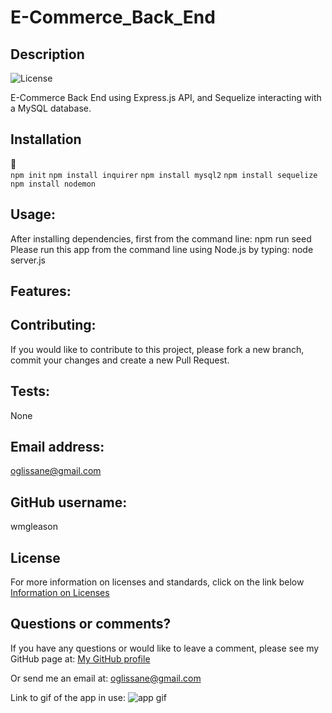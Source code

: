 # E-Commerce_Back_End

## Description
  ![License](https://img.shields.io/badge/license-MIT-blue.svg) 
  
  E-Commerce Back End using Express.js API, and Sequelize interacting with a MySQL database.
  ## Installation
💾   
`npm init`
`npm install inquirer`
`npm install mysql2`
`npm install sequelize`
`npm install nodemon`
  ## Usage:
  After installing dependencies, first from the command line: npm run seed
  Please run this app from the command line using Node.js by typing: node server.js
  ## Features:
  
  ## Contributing:
  If you would like to contribute to this project, please fork a new branch, commit your changes and create a new Pull Request.
  ## Tests:
  None
  ## Email address:
  oglissane@gmail.com
  ## GitHub username:
  wmgleason
  ## License
  For more information on licenses and standards, click on the link below
  [Information on Licenses](http://opensource.org/licenses)

  ## Questions or comments?
  If you have any questions or would like to leave a comment, please see my GitHub page at: [My GitHub profile](https://github.com/wmgleason)
  
  Or send me an email at:
  oglissane@gmail.com


  Link to gif of the app in use: ![app gif](Employee_Tracker.gif?raw=true)
